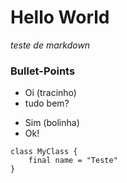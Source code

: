 # Hello World

_teste de markdown_

### Bullet-Points
- Oi (tracinho)
- tudo bem?
* Sim (bolinha) 
* Ok!

```
class MyClass {
    final name = "Teste"
}
```